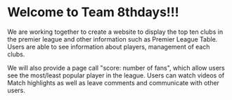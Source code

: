 # Welcome to Team 8thdays!!!

We are working together to create a website to display the top ten clubs in the premier league and other information such as Premier League Table. Users are able to see information about players, management of each clubs.

We will also provide a page call "score: number of fans", which allow users see the most/least popular player in the league. Users can watch videos of Match highlights as well as leave comments and communicate with other users.
